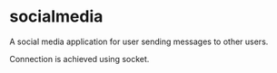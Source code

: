 # socialmedia

A social media application for user sending messages to other users.

Connection is achieved using socket.
